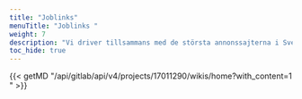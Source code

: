 ```yaml
---
title: "Joblinks"
menuTitle: "Joblinks "
weight: 7
description: "Vi driver tillsammans med de största annonssajterna i Sverige i ett pilotprojekt kring att samla alla jobb på ett ställe."
toc_hide: true
---
```


{{< getMD "/api/gitlab/api/v4/projects/17011290/wikis/home?with_content=1 " >}}


